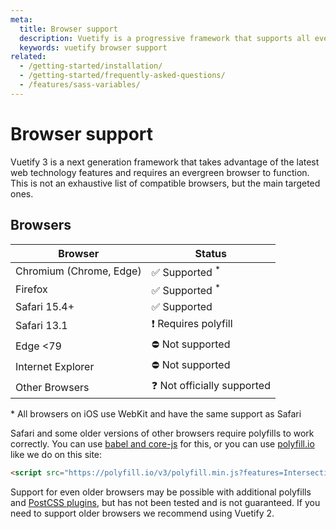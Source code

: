 ```yaml
---
meta:
  title: Browser support
  description: Vuetify is a progressive framework that supports all evergreen browsers.
  keywords: vuetify browser support
related:
  - /getting-started/installation/
  - /getting-started/frequently-asked-questions/
  - /features/sass-variables/
---
```


# Browser support

Vuetify 3 is a next generation framework that takes advantage of the latest web technology features and requires an evergreen browser to function. This is not an exhaustive list of compatible browsers, but the main targeted ones.

<entry />

## Browsers

| Browser                 | Status                     |
|-------------------------|----------------------------|
| Chromium (Chrome, Edge) | ✅ Supported <sup>*</sup>   |
| Firefox                 | ✅ Supported <sup>*</sup>   |
| Safari 15.4+            | ✅ Supported                |
| Safari 13.1             | ❗ Requires polyfill        |
| Edge <79                | ⛔ Not supported            |
| Internet Explorer       | ⛔ Not supported            |
| Other Browsers          | ❓ Not officially supported |

<p class="text-caption">* All browsers on iOS use WebKit and have the same support as Safari</p>

Safari and some older versions of other browsers require polyfills to work correctly. You can use [babel and core-js](https://babeljs.io/docs/en/babel-preset-env#usebuiltins) for this, or you can use [polyfill.io](https://polyfill.io/v3/) like we do on this site:

```html
<script src="https://polyfill.io/v3/polyfill.min.js?features=IntersectionObserver,ResizeObserver,WebAnimations,Object.fromEntries,Array.prototype.at"></script>
```

Support for even older browsers may be possible with additional polyfills and [PostCSS plugins](https://github.com/csstools/postcss-plugins/tree/main/plugins/postcss-logical), but has not been tested and is not guaranteed. If you need to support older browsers we recommend using Vuetify 2.
